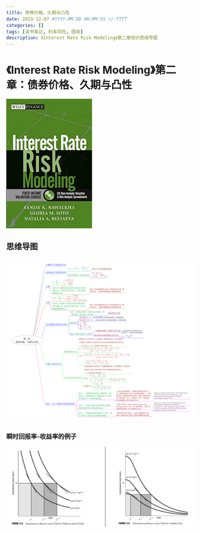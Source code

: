 ```yaml
---
title: 债券价格、久期与凸性
date: 2019-12-07 #YYYY-MM-DD HH:MM:SS +/-TTTT
categories: []
tags: [读书笔记, 利率风险, 固收]
description: 《Interest Rate Risk Modeling》第二章知识思维导图
---
```


# 《Interest Rate Risk Modeling》第二章：债券价格、久期与凸性

![](/img/irrm/cover.jpg)

## 思维导图

![](/img/irrm/ch2-1.png)

### 瞬时回报率-收益率的例子

![](/img/irrm/ch2-2.png)